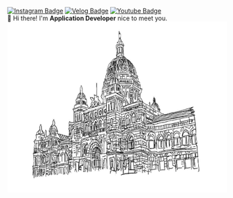[![Instagram Badge](https://img.shields.io/badge/Instagram-@low_o80_%20-white?style=flat-square&logo=Instagram&logoColor=Whitepurple)](https://instagram.com/low_o80)
[![Velog Badge](http://img.shields.io/badge/Velog-LOW_%20-white?style=flat-square&logo=LOW)](https://velog.io/@ho8ae/posts)
[![Youtube Badge](https://img.shields.io/badge/Music%20with%20Jibri-Bright?style=flat-square&logo=applemusic)](https://www.youtube.com/watch?v=wnudr9qjrbA&list=RDAMVMwnudr9qjrbA)
<br/>
👋 Hi there! I'm **Application Developer** nice to meet you.
<img src="imgs/01.png" width="100%" height="390px" />
